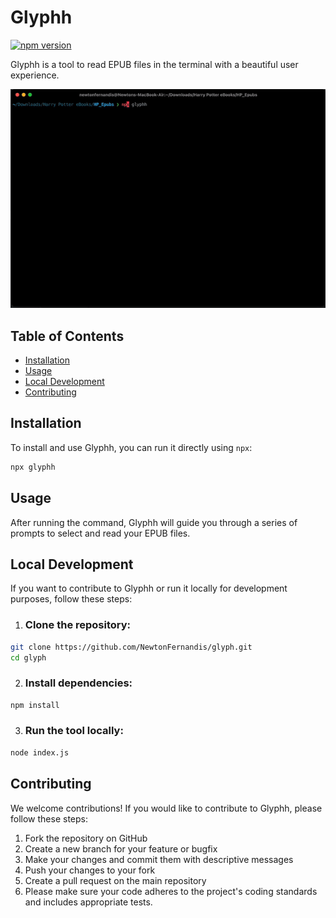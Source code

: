 # Glyphh

[![npm version](https://badge.fury.io/js/glyphh.svg)](https://badge.fury.io/js/glyphh)

Glyphh is a tool to read EPUB files in the terminal with a beautiful user experience.

![Demo of Glyphh](https://github.com/NewtonFernandis/glyph/blob/main/glyph.gif?raw=true)

## Table of Contents

- [Installation](#installation)
- [Usage](#usage)
- [Local Development](#local-development)
- [Contributing](#contributing)

## Installation

To install and use Glyphh, you can run it directly using `npx`:

```sh
npx glyphh
```

## Usage

After running the command, Glyphh will guide you through a series of prompts to select and read your EPUB files.

## Local Development

If you want to contribute to Glyphh or run it locally for development purposes, follow these steps:

1. ### Clone the repository:

```sh
git clone https://github.com/NewtonFernandis/glyph.git
cd glyph
```

2. ### Install dependencies:

```sh
npm install
```

3. ### Run the tool locally:

```sh
node index.js
```

## Contributing

We welcome contributions! If you would like to contribute to Glyphh, please follow these steps:

1. Fork the repository on GitHub
2. Create a new branch for your feature or bugfix
3. Make your changes and commit them with descriptive messages
4. Push your changes to your fork
5. Create a pull request on the main repository
6. Please make sure your code adheres to the project's coding standards and includes appropriate tests.
